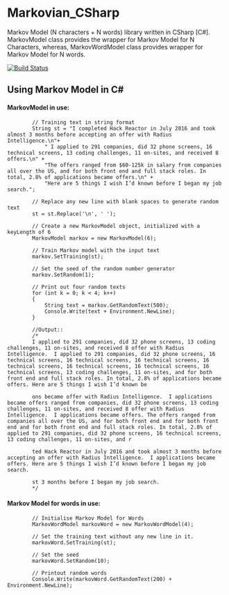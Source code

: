 # Markovian_CSharp
Markov Model (N characters + N words) library written in CSharp [C#]. MarkovModel class provides the wrapper for Markov Model for N Characters, whereas, MarkovWordModel class provides wrapper for Markov Model for N words.

[![Build Status](https://travis-ci.org/somdipdey/Markovian_CSharp.svg?branch=master)](https://travis-ci.org/somdipdey/Markovian_CSharp)

## Using Markov Model in C#

#### MarkovModel in use:

            // Training text in string format
            String st = "I completed Hack Reactor in July 2016 and took almost 3 months before accepting an offer with Radius Intelligence.\n"+
                " I applied to 291 companies, did 32 phone screens, 16 technical screens, 13 coding challenges, 11 on-sites, and received 8 offers.\n" +
                "The offers ranged from $60-125k in salary from companies all over the US, and for both front end and full stack roles. In total, 2.8% of applications became offers.\n" + 
                "Here are 5 things I wish I’d known before I began my job search.";

            // Replace any new line with blank spaces to generate random text
            st = st.Replace('\n', ' ');

            // Create a new MarkovModel object, initialized with a keyLength of 6
            MarkovModel markov = new MarkovModel(6);

            // Train Markov model with the input text
            markov.SetTraining(st);

            // Set the seed of the random number generator
            markov.SetRandom(1);

            // Print out four random texts
            for (int k = 0; k < 4; k++)
            {
                String text = markov.GetRandomText(500);
                Console.Write(text + Environment.NewLine);
            }
            
            //Output::
            /*
            I applied to 291 companies, did 32 phone screens, 13 coding challenges, 11 on-sites, and received 8 offer with Radius Intelligence.  I applied to 291 companies, did 32 phone screens, 16 technical screens, 16 technical screens, 16 technical screens, 16 technical screens, 16 technical screens, 16 technical screens, 16 technical screens, 13 coding challenges, 11 on-sites, and for both front end and full stack roles. In total, 2.8% of applications became offers. Here are 5 things I wish I’d known be

            ons became offer with Radius Intelligence.  I applications became offers ranged from companies, did 32 phone screens, 13 coding challenges, 11 on-sites, and received 8 offer with Radius Intelligence.  I applications became offers. The offers ranged from companies all over the US, and for both front end and for both front end and for both front end and full stack roles. In total, 2.8% of applied to 291 companies, did 32 phone screens, 16 technical screens, 13 coding challenges, 11 on-sites, and r

            ted Hack Reactor in July 2016 and took almost 3 months before accepting an offer with Radius Intelligence.  I applications became offers. Here are 5 things I wish I’d known before I began my job search.

            st 3 months before I began my job search.
            */

#### Markov Model for words in use:
            // Initialise Markov Model for Words
            MarkovWordModel markovWord = new MarkovWordModel(4);

            // Set the training text without any new line in it. 
            markovWord.SetTraining(st);

            // Set the seed
            markovWord.SetRandom(10);

            // Printout random words
            Console.Write(markovWord.GetRandomText(200) + Environment.NewLine);
